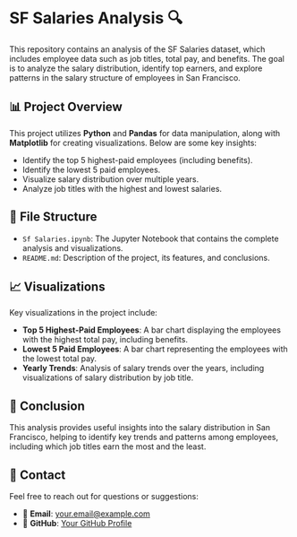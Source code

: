 # SF Salaries Analysis 🔍

This repository contains an analysis of the SF Salaries dataset, which includes employee data such as job titles, total pay, and benefits. The goal is to analyze the salary distribution, identify top earners, and explore patterns in the salary structure of employees in San Francisco.

## 📊 Project Overview

This project utilizes **Python** and **Pandas** for data manipulation, along with **Matplotlib** for creating visualizations. Below are some key insights:

- Identify the top 5 highest-paid employees (including benefits).
- Identify the lowest 5 paid employees.
- Visualize salary distribution over multiple years.
- Analyze job titles with the highest and lowest salaries.

## 📂 File Structure

- `Sf Salaries.ipynb`: The Jupyter Notebook that contains the complete analysis and visualizations.
- `README.md`: Description of the project, its features, and conclusions.

## 📈 Visualizations

Key visualizations in the project include:

- **Top 5 Highest-Paid Employees**: A bar chart displaying the employees with the highest total pay, including benefits.
- **Lowest 5 Paid Employees**: A bar chart representing the employees with the lowest total pay.
- **Yearly Trends**: Analysis of salary trends over the years, including visualizations of salary distribution by job title.

## 🎯 Conclusion

This analysis provides useful insights into the salary distribution in San Francisco, helping to identify key trends and patterns among employees, including which job titles earn the most and the least.

## 👤 Contact

Feel free to reach out for questions or suggestions:

- 📧 **Email**: your.email@example.com
- 🐙 **GitHub**: [Your GitHub Profile](https://github.com/yourusername)
